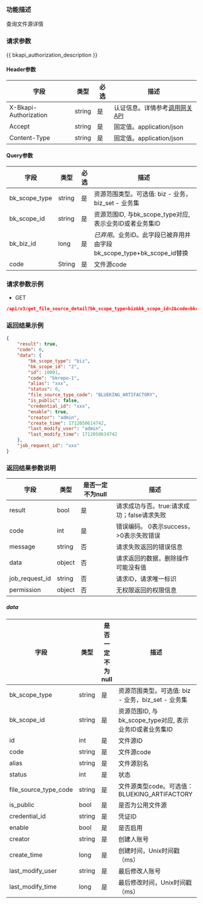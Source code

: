 ### 功能描述

查询文件源详情

### 请求参数

{{ bkapi_authorization_description }}

#### Header参数

| 字段                    | 类型     | 必选 | 描述                                                                                                                               |
|-----------------------|--------|----|----------------------------------------------------------------------------------------------------------------------------------|
| X-Bkapi-Authorization | string | 是  | 认证信息。详情参考[调用网关 API](https://github.com/TencentBlueKing/BKDocs/blob/master/ZH/7.0/APIGateway/apigateway/use-api/use-apigw-api.md) |
| Accept                | string | 是  | 固定值。application/json                                                                                                             |
| Content-Type          | string | 是  | 固定值。application/json                                                                                                             |

#### Query参数

| 字段            | 类型     | 必选 | 描述                                                |
|---------------|--------|----|---------------------------------------------------|
| bk_scope_type | string | 是  | 资源范围类型。可选值: biz - 业务，biz_set - 业务集                |
| bk_scope_id   | string | 是  | 资源范围ID, 与bk_scope_type对应, 表示业务ID或者业务集ID           |
| bk_biz_id     | long   | 是  | *已弃用*。业务ID。此字段已被弃用并由字段bk_scope_type+bk_scope_id替换 |
| code          | String | 是  | 文件源code                                           |

### 请求参数示例

- GET

```json
/api/v3/get_file_source_detail?bk_scope_type=biz&bk_scope_id=2&code=bkrepo-1
```

### 返回结果示例

```json
{
    "result": true,
    "code": 0,
    "data": {
        "bk_scope_type": "biz",
        "bk_scope_id": "2",
        "id": 10001,
        "code": "bkrepo-1",
        "alias": "xxx",
        "status": 0,
        "file_source_type_code": "BLUEKING_ARTIFACTORY",
        "is_public": false,
        "credential_id": "xxx",
        "enable": true,
        "creator": "admin",
        "create_time": 1712050614742,
        "last_modify_user": "admin",
        "last_modify_time": 1712050614742
    },
    "job_request_id": "xxx"
}
```

### 返回结果参数说明

| 字段             | 类型     | 是否一定不为null | 描述                         |
|----------------|--------|------------|----------------------------|
| result         | bool   | 是          | 请求成功与否。true:请求成功；false请求失败 |
| code           | int    | 是          | 错误编码。 0表示success，>0表示失败错误  |
| message        | string | 否          | 请求失败返回的错误信息                |
| data           | object | 否          | 请求返回的数据，删除操作可能没有值          |
| job_request_id | string | 否          | 请求ID，请求唯一标识                |
| permission     | object | 否          | 无权限返回的权限信息                 |

##### data

| 字段                    | 类型     | 是否一定不为null | 描述                                      |
|-----------------------|--------|------------|-----------------------------------------|
| bk_scope_type         | string | 是          | 资源范围类型。可选值: biz - 业务，biz_set - 业务集      |
| bk_scope_id           | string | 是          | 资源范围ID, 与bk_scope_type对应, 表示业务ID或者业务集ID |
| id                    | int    | 是          | 文件源ID                                   |
| code                  | string | 是          | 文件源code                                 |
| alias                 | string | 是          | 文件源别名                                   |
| status                | int    | 是          | 状态                                      |
| file_source_type_code | string | 是          | 文件源类型code。可选值：BLUEKING_ARTIFACTORY      |
| is_public             | bool   | 是          | 是否为公用文件源                                |
| credential_id         | string | 是          | 凭证ID                                    |
| enable                | bool   | 是          | 是否启用                                    |
| creator               | string | 是          | 创建人账号                                   |
| create_time           | long   | 是          | 创建时间，Unix时间戳（ms）                        |
| last_modify_user      | string | 是          | 最后修改人账号                                 |
| last_modify_time      | long   | 是          | 最后修改时间，Unix时间戳（ms）                      |
